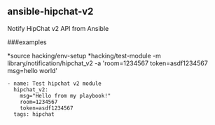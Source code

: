 ## ansible-hipchat-v2

Notify HipChat v2 API from Ansible


###examples

*source hacking/env-setup
*hacking/test-module -m library/notification/hipchat_v2 -a 'room=1234567 token=asdf1234567 msg=hello world'

```
- name: Test hipchat v2 module
  hipchat_v2:
    msg="Hello from my playbook!"
    room=1234567
    token=asdf1234567
  tags: hipchat
```

